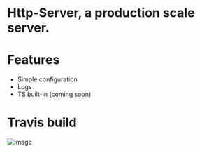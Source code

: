 # Http-Server, a production scale server.

# Features
- Simple configuration
- Logs
- TS built-in (coming soon)
# Travis build
![image](https://api.travis-ci.com/J-P-S-O/Http-Server.svg?branch=main)

